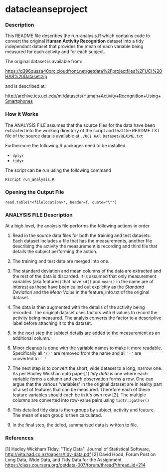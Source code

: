 datacleanseproject
==================


### Description  

This README file describes the run-analysis.R which contains code to convert
the original **Human Activity Recognition** dataset  into a tidy independant dataset that provides the mean
of each variable being measured for each activity and for each subject.

The original dataset is available from: 

https://d396qusza40orc.cloudfront.net/getdata%2Fprojectfiles%2FUCI%20HAR%20Dataset.zip 

and is described at: 

http://archive.ics.uci.edu/ml/datasets/Human+Activity+Recognition+Using+Smartphones 

### How it Works

The ANALYSIS FILE assumes that the source files for the data have been extracted
into the working directory of the script and that the README.TXT file of the source data is available at
`./UCI HAR Dataset/README.txt`

Furthermore the following R packages need to be installed:

  * `dplyr`
  * `tidyr`

The script can be run using the following command

`Rscript run_analysis.R`


### Opening the Output File

`read.table(*<filelocation>*, header=T, quote="\"")`


### ANALYSIS FILE Description  

At a high level, the analysis file performs the following actions in order

1. Read in the source data files for both the training and test datasets. Each 
dataset includes a file that has the measurements, another file describing 
the activity the measurement is recording and third file that details the 
subject performing the action.

2. The training and test data are merged into one.

3. The standard deviation and mean columns of the data are extracted and the 
rest of the data is discarded. It is assumed that only measurement variables 
(aka features) that have `sd()` and `mean()` in the name are of interest as these 
have been called out explicitly as the *Standard Deviation* and the *Mean Value* 
in the feature_info.txt of the original 
dataset.

4. The data is then augmented with the details of the activity being recorded. 
The original dataset uses factors with 6 values to record the activity being 
measured. The analyis converts the factor to a descriptive label before attaching
it to the dataset.

5. In the next step the subject details are added to the measurement as an 
additional column.

6. Minor cleanup is done with the variable names to make it more readable. 
Specifically all `'()'` are removed from the name and all `'-'` are converted to `'_'`

7. The next step is to convert the short, wide dataset to a long, narrow one. As
per Hadley Wickhan data paper[1] *tidy data* is one where each variable forms a 
column and each observation forms a row. One can argue that the various 
'variables' in the original dataset are in reality part of a set of features that
can be measured. Therefore each of these feature variables should each be in 
it's own row [2]. The multiple columns are converted into row-value pairs using 
`tidtr::gather()`

8. This detailed tidy data is then groups by subject, activity and feature. 
The mean of each group is then calculated.

9. In the final step, the tidied, summarised data is written to file.



### References

[1] Hadley Wickham Tiday, "Tidy Data", Journal of Statistical Software, http://vita.had.co.nz/papers/tidy-data.pdf
[2] David Hood, Forum Post on Long Data, Wide Data, and Tidy Data for the Assignment https://class.coursera.org/getdata-007/forum/thread?thread_id=214

